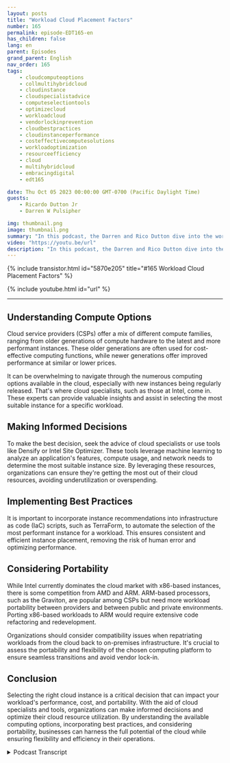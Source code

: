 ```yaml
---
layout: posts
title: "Workload Cloud Placement Factors"
number: 165
permalink: episode-EDT165-en
has_children: false
lang: en
parent: Episodes
grand_parent: English
nav_order: 165
tags:
    - cloudcomputeoptions
    - collmultihybridcloud
    - cloudinstance
    - cloudspecialistadvice
    - computeselectiontools
    - optimizecloud
    - workloadcloud
    - vendorlockinprevention
    - cloudbestpractices
    - cloudinstanceperformance
    - costeffectivecomputesolutions
    - workloadoptimization
    - resourceefficiency
    - cloud
    - multihybridcloud
    - embracingdigital
    - edt165

date: Thu Oct 05 2023 00:00:00 GMT-0700 (Pacific Daylight Time)
guests:
    - Ricardo Dutton Jr
    - Darren W Pulsipher

img: thumbnail.png
image: thumbnail.png
summary: "In this podcast, the Darren and Rico Dutton dive into the world of cloud instances and the factors to consider when selecting the right instance for your workload. They discuss the different compute options available in the cloud, the importance of finding the right balance between performance and cost, and the role of cloud specialists in helping organizations make informed decisions."
video: "https://youtu.be/url"
description: "In this podcast, the Darren and Rico Dutton dive into the world of cloud instances and the factors to consider when selecting the right instance for your workload. They discuss the different compute options available in the cloud, the importance of finding the right balance between performance and cost, and the role of cloud specialists in helping organizations make informed decisions."
---
```


<div>
{% include transistor.html id="5870e205" title="#165 Workload Cloud Placement Factors" %}

{% include youtube.html id="url" %}
</div>

---

## Understanding Compute Options

Cloud service providers (CSPs) offer a mix of different compute families, ranging from older generations of compute hardware to the latest and more performant instances. These older generations are often used for cost-effective computing functions, while newer generations offer improved performance at similar or lower prices.

It can be overwhelming to navigate through the numerous computing options available in the cloud, especially with new instances being regularly released. That's where cloud specialists, such as those at Intel, come in. These experts can provide valuable insights and assist in selecting the most suitable instance for a specific workload.

## Making Informed Decisions

To make the best decision, seek the advice of cloud specialists or use tools like Densify or Intel Site Optimizer. These tools leverage machine learning to analyze an application's features, compute usage, and network needs to determine the most suitable instance size. By leveraging these resources, organizations can ensure they're getting the most out of their cloud resources, avoiding underutilization or overspending.

## Implementing Best Practices

It is important to incorporate instance recommendations into infrastructure as code (IaC) scripts, such as TerraForm, to automate the selection of the most performant instance for a workload. This ensures consistent and efficient instance placement, removing the risk of human error and optimizing performance.

## Considering Portability

While Intel currently dominates the cloud market with x86-based instances, there is some competition from AMD and ARM. ARM-based processors, such as the Graviton, are popular among CSPs but need more workload portability between providers and between public and private environments. Porting x86-based workloads to ARM would require extensive code refactoring and redevelopment.

Organizations should consider compatibility issues when repatriating workloads from the cloud back to on-premises infrastructure. It's crucial to assess the portability and flexibility of the chosen computing platform to ensure seamless transitions and avoid vendor lock-in.

## Conclusion

Selecting the right cloud instance is a critical decision that can impact your workload's performance, cost, and portability. With the aid of cloud specialists and tools, organizations can make informed decisions and optimize their cloud resource utilization. By understanding the available computing options, incorporating best practices, and considering portability, businesses can harness the full potential of the cloud while ensuring flexibility and efficiency in their operations.



<details>
<summary> Podcast Transcript </summary>

<p></p>

</details>
